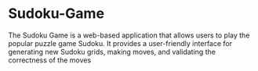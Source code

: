 # Sudoku-Game
The Sudoku Game is a web-based application that allows users to play the popular puzzle game Sudoku. It provides a user-friendly interface for generating new Sudoku grids, making moves, and validating the correctness of the moves
